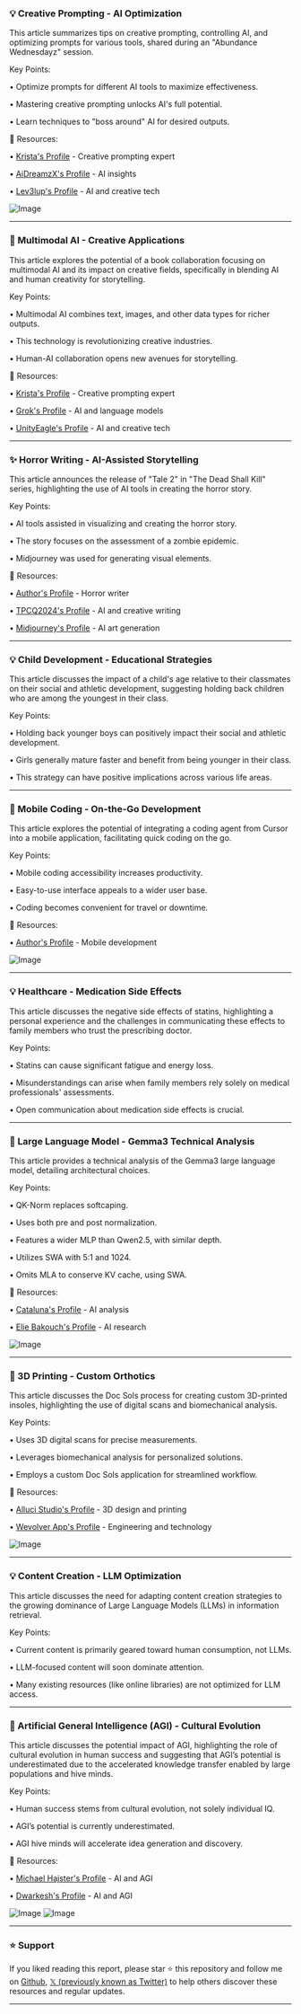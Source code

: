 ### 💡 Creative Prompting - AI Optimization

This article summarizes tips on creative prompting, controlling AI, and optimizing prompts for various tools, shared during an "Abundance Wednesdayz" session.

Key Points:

• Optimize prompts for different AI tools to maximize effectiveness.


•  Mastering creative prompting unlocks AI's full potential.


•  Learn techniques to "boss around" AI for desired outputs.



🔗 Resources:

• [Krista's Profile](https://x.com/DomainDomme) - Creative prompting expert


• [AiDreamzX's Profile](https://x.com/AiDreamzX) - AI insights


• [Lev3lup's Profile](https://x.com/_lev3lup) - AI and creative tech


![Image](https://pbs.twimg.com/amplify_video_thumb/1899640055922069505/img/gZCtSe0qvfT9Vgm4.jpg)


---

### 🚀 Multimodal AI - Creative Applications

This article explores the potential of a book collaboration focusing on multimodal AI and its impact on creative fields, specifically in blending AI and human creativity for storytelling.

Key Points:

• Multimodal AI combines text, images, and other data types for richer outputs.


•  This technology is revolutionizing creative industries.


•  Human-AI collaboration opens new avenues for storytelling.



🔗 Resources:

• [Krista's Profile](https://x.com/DomainDomme) - Creative prompting expert


• [Grok's Profile](https://x.com/grok) -  AI and language models


• [UnityEagle's Profile](https://x.com/UnityEagle) -  AI and creative tech


---

### ✨ Horror Writing - AI-Assisted Storytelling

This article announces the release of "Tale 2" in "The Dead Shall Kill" series, highlighting the use of AI tools in creating the horror story.

Key Points:

• AI tools assisted in visualizing and creating the horror story.


•  The story focuses on the assessment of a zombie epidemic.


•  Midjourney was used for generating visual elements.



🔗 Resources:

• [Author's Profile](https://x.com/DomainDomme) - Horror writer


• [TPCQ2024's Profile](https://x.com/TPCQ2024) -  AI and creative writing


• [Midjourney's Profile](https://x.com/midjourney) - AI art generation


---

### 💡 Child Development - Educational Strategies

This article discusses the impact of a child's age relative to their classmates on their social and athletic development, suggesting holding back children who are among the youngest in their class.

Key Points:

• Holding back younger boys can positively impact their social and athletic development.


•  Girls generally mature faster and benefit from being younger in their class.


•  This strategy can have positive implications across various life areas.



---

### 🚀 Mobile Coding - On-the-Go Development

This article explores the potential of integrating a coding agent from Cursor into a mobile application, facilitating quick coding on the go.

Key Points:

• Mobile coding accessibility increases productivity.


•  Easy-to-use interface appeals to a wider user base.


•  Coding becomes convenient for travel or downtime.



🔗 Resources:

• [Author's Profile](https://x.com/rethynkai) -  Mobile development


![Image](https://pbs.twimg.com/amplify_video_thumb/1899854691560738817/img/J7xAPp-QE4oDfXod.jpg)


---

### 💡 Healthcare - Medication Side Effects

This article discusses the negative side effects of statins, highlighting a personal experience and the challenges in communicating these effects to family members who trust the prescribing doctor.

Key Points:

• Statins can cause significant fatigue and energy loss.


•  Misunderstandings can arise when family members rely solely on medical professionals' assessments.


•  Open communication about medication side effects is crucial.


---

### 🤖 Large Language Model - Gemma3 Technical Analysis

This article provides a technical analysis of the Gemma3 large language model, detailing architectural choices.

Key Points:

•  QK-Norm replaces softcaping.


•  Uses both pre and post normalization.


•  Features a wider MLP than Qwen2.5, with similar depth.


•  Utilizes SWA with 5:1 and 1024.


•  Omits MLA to conserve KV cache, using SWA.


🔗 Resources:

• [Cataluna's Profile](https://x.com/cataluna84) - AI analysis


• [Elie Bakouch's Profile](https://x.com/eliebakouch) - AI research


![Image](https://pbs.twimg.com/media/Gl1oyHsWIAAQQdl?format=jpg&name=small)


---

### 🚀 3D Printing - Custom Orthotics

This article discusses the Doc Sols process for creating custom 3D-printed insoles, highlighting the use of digital scans and biomechanical analysis.

Key Points:

•  Uses 3D digital scans for precise measurements.


•  Leverages biomechanical analysis for personalized solutions.


•  Employs a custom Doc Sols application for streamlined workflow.



🔗 Resources:

• [Alluci Studio's Profile](https://x.com/Alluci_studio) - 3D design and printing


• [Wevolver App's Profile](https://x.com/WevolverApp) - Engineering and technology


![Image](https://pbs.twimg.com/media/Gl3gM47X0AApo8K.jpg)


---

### 💡 Content Creation - LLM Optimization

This article discusses the need for adapting content creation strategies to the growing dominance of Large Language Models (LLMs) in information retrieval.

Key Points:

•  Current content is primarily geared toward human consumption, not LLMs.


•  LLM-focused content will soon dominate attention.


•  Many existing resources (like online libraries) are not optimized for LLM access.



---

### 🤖 Artificial General Intelligence (AGI) - Cultural Evolution

This article discusses the potential impact of AGI, highlighting the role of cultural evolution in human success and suggesting that AGI’s potential is underestimated due to the accelerated knowledge transfer enabled by large populations and hive minds.

Key Points:

• Human success stems from cultural evolution, not solely individual IQ.


• AGI’s potential is currently underestimated.


• AGI hive minds will accelerate idea generation and discovery.



🔗 Resources:

• [Michael Hajster's Profile](https://x.com/michaelhajster) - AI and AGI


• [Dwarkesh's Profile](https://x.com/dwarkesh_sp) - AI and AGI


![Image](https://pbs.twimg.com/ext_tw_video_thumb/1899900628731912192/pu/img/pFvGoE4RrJ6Ux6TZ.jpg)
![Image](https://pbs.twimg.com/media/GioijLZbUAAoV4K?format=png&name=240x240)


---

### ⭐️ Support

If you liked reading this report, please star ⭐️ this repository and follow me on [Github](https://github.com/Drix10), [𝕏 (previously known as Twitter)](https://x.com/DRIX_10_) to help others discover these resources and regular updates.

---